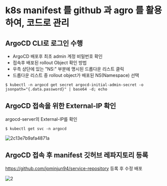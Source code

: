 # k8s manifest 를 github 과 agro 를 활용하여, 코드로 관리

## ArgoCD CLI로 로그인 수행

- ArgoCD 배포후 최초 admin 계정 비밀번호 확인
- 접속후 배포된 rollout Object 확인 방법
- 우측 상단에 있는 "NS:" 부분에 명시된 드롭다운 리스트 클릭
- 드롭다운 리스트 중 rollout object가 배포된 NS(Namespace) 선택
```
$ kubectl -n argocd get secret argocd-initial-admin-secret -o 
jsonpath="{.data.password}" | base64 -d; echo
```
## ArgoCD 접속을 위한 External-IP 확인


argocd-server의 External-IP를 확인
```
$ kubectl get svc -n argocd
```
![2c13e7b9afa4871a](https://github.com/jominjun94/EKS-Project/assets/72008472/64e3700d-a3b6-4eb8-9b47-42791641f6a1)

## ArgoCD 접속 후 manifest 깃허브 레파지토리 등록

https://github.com/jominjun94/service-repository 등록 후 수정 배포

![2](https://github.com/jominjun94/EKS-Project/assets/72008472/f4b1dfe5-eb92-484f-aee4-5885f18d787c)

